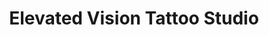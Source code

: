 ---
title: "Elevated Vision Tattoo Studio"
url: /washburn/elevated-vision-tattoo-studio/
shop: tattoo
---